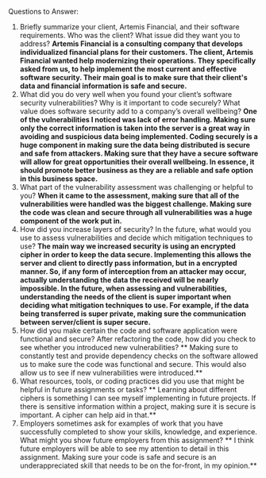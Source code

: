 Questions to Answer:

1. Briefly summarize your client, Artemis Financial, and their software requirements. Who was the client? What issue did they want you to address?
  **Artemis Financial is a consulting company that develops individualized financial plans for their customers.  The client, Artemis Financial wanted help modernizing their operations.  They specifically asked from us, to help implement the most current and effective         software security.  Their main goal is to make sure that their client's data and financial information is safe and secure.**
2. What did you do very well when you found your client’s software security vulnerabilities? Why is it important to code securely? What value does software security add to a company’s overall wellbeing?
   **One of the vulnerabilities I noticed was lack of error handling.  Making sure only the correct information is taken into the server is a great way in avoiding and suspicious data being implemented.  Coding securely is a huge component in making sure the data being         distributed is secure and safe from attackers.  Making sure that they have a secure software will allow for great opportunities their overall wellbeing.  In essence, it should promote better business as they are a reliable and safe option in this business space.**
3. What part of the vulnerability assessment was challenging or helpful to you?
   **When it came to the assessment, making sure that all of the vulnerabilities were handled was the biggest challenge.  Making sure the code was clean and secure through all vulnerabilities was a huge component of the work put in.**
4. How did you increase layers of security? In the future, what would you use to assess vulnerabilities and decide which mitigation techniques to use?
   **The main way we increased security is using an encrypted cipher in order to keep the data secure.  Implementing this allows the server and client to directly pass information, but in a encrypted manner.  So, if any form of interception from an attacker may occur,           actually understanding the data the received will be nearly impossible.  In the future, when assessing and vulnerabilities, understanding the needs of the client is super important when deciding what mitigation techniques to use.  For example, if the data being              transferred is super private, making sure the communication between server/client is super secure.**
5. How did you make certain the code and software application were functional and secure? After refactoring the code, how did you check to see whether you introduced new vulnerabilities?
   ** Making sure to constantly test and provide dependency checks on the software allowed us to make sure the code was functional and secure.  This would also allow us to see if new vulnerabilities were introduced.**
6. What resources, tools, or coding practices did you use that might be helpful in future assignments or tasks?
  **  Learning about different ciphers is something I can see myself implementing in future projects.  If there is sensitive information within a project, making sure it is secure is important.  A cipher can help aid in that.**
7. Employers sometimes ask for examples of work that you have successfully completed to show your skills, knowledge, and experience. What might you show future employers from this assignment?
 **   I think future employers will be able to see my attention to detail in this assignment.  Making sure your code is safe and secure is an underappreciated skill that needs to be on the for-front, in my opinion.**

